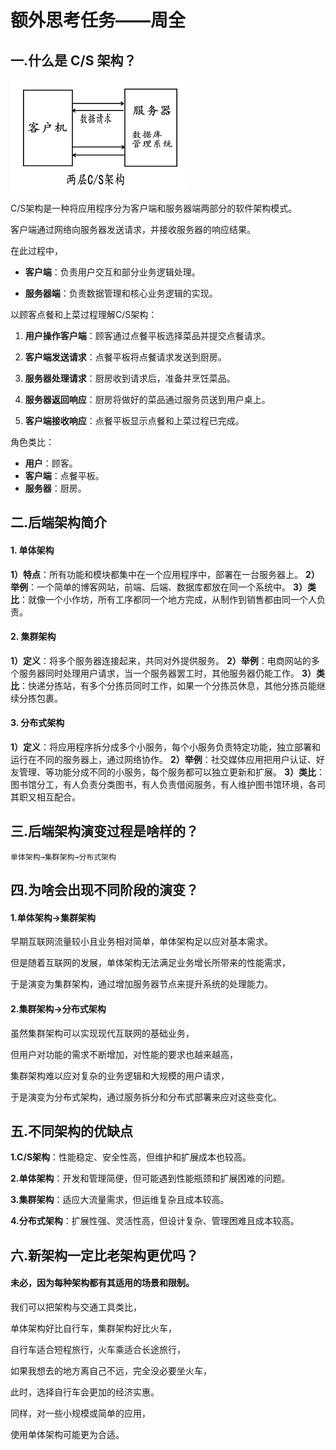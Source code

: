# 额外思考任务——周全

## 一.什么是 C/S 架构？

![5bd225e5dd59a6cc8c35e54086a4bab2](https://raw.githubusercontent.com/ZhouQuan-7237/image-bed/main/5bd225e5dd59a6cc8c35e54086a4bab2.png)

C/S架构是一种将应用程序分为客户端和服务器端两部分的软件架构模式。

客户端通过网络向服务器发送请求，并接收服务器的响应结果。

在此过程中，

* **客户端**：负责用户交互和部分业务逻辑处理。

* **服务器端**：负责数据管理和核心业务逻辑的实现。

  

以顾客点餐和上菜过程理解C/S架构：

1. **用户操作客户端**：顾客通过点餐平板选择菜品并提交点餐请求。

2. **客户端发送请求**：点餐平板将点餐请求发送到厨房。

3. **服务器处理请求**：厨房收到请求后，准备并烹饪菜品。

4. **服务器返回响应**：厨房将做好的菜品通过服务员送到用户桌上。

5. **客户端接收响应**：点餐平板显示点餐和上菜过程已完成。

   

角色类比：

- **用户**：顾客。
- **客户端**：点餐平板。
- **服务器**：厨房。

## 二.后端架构简介

#### 1. **单体架构**

**1）特点**：所有功能和模块都集中在一个应用程序中，部署在一台服务器上。                                                        **2）举例**：一个简单的博客网站，前端、后端、数据库都放在同一个系统中。                                                       **3）类比**：就像一个小作坊，所有工序都同一个地方完成，从制作到销售都由同一个人负责。

#### 2. **集群架构**

**1）定义**：将多个服务器连接起来，共同对外提供服务。
**2）举例**：电商网站的多个服务器同时处理用户请求，当一个服务器罢工时，其他服务器仍能工作。                      **3）类比**：快递分拣站，有多个分拣员同时工作，如果一个分拣员休息，其他分拣员能继续分拣包裹。

#### 3. **分布式架构**

**1）定义**：将应用程序拆分成多个小服务，每个小服务负责特定功能，独立部署和运行在不同的服务器上，通过网络协作。                                                                                                                                                          **2）举例**：社交媒体应用把用户认证、好友管理、等功能分成不同的小服务，每个服务都可以独立更新和扩展。                                                                                                                                                        **3）类比**：图书馆分工，有人负责分类图书，有人负责借阅服务，有人维护图书馆环境，各司其职又相互配合。

## 三.后端架构演变过程是啥样的？

```
单体架构→集群架构→分布式架构
```

## 四.为啥会出现不同阶段的演变？

#### 1.单体架构→集群架构

早期互联网流量较小且业务相对简单，单体架构足以应对基本需求。                                                             

但是随着互联网的发展，单体架构无法满足业务增长所带来的性能需求，                                                           

于是演变为集群架构，通过增加服务器节点来提升系统的处理能力。

#### 2.集群架构→分布式架构

虽然集群架构可以实现现代互联网的基础业务，

但用户对功能的需求不断增加，对性能的要求也越来越高，

集群架构难以应对复杂的业务逻辑和大规模的用户请求，

于是演变为分布式架构，通过服务拆分和分布式部署来应对这些变化。

## 五.不同架构的优缺点

**1.C/S架构**：性能稳定、安全性高，但维护和扩展成本也较高。

**2.单体架构**：开发和管理简便，但可能遇到性能瓶颈和扩展困难的问题。

**3.集群架构**：适应大流量需求，但运维复杂且成本较高。

**4.分布式架构**：扩展性强、灵活性高，但设计复杂、管理困难且成本较高。

## 六.新架构一定比老架构更优吗？

#### 未必，因为每种架构都有其适用的场景和限制。

我们可以把架构与交通工具类比，

单体架构好比自行车，集群架构好比火车，

自行车适合短程旅行，火车乘适合长途旅行，

如果我想去的地方离自己不远，完全没必要坐火车，

此时，选择自行车会更加的经济实惠。

同样，对一些小规模或简单的应用，

使用单体架构可能更为合适。